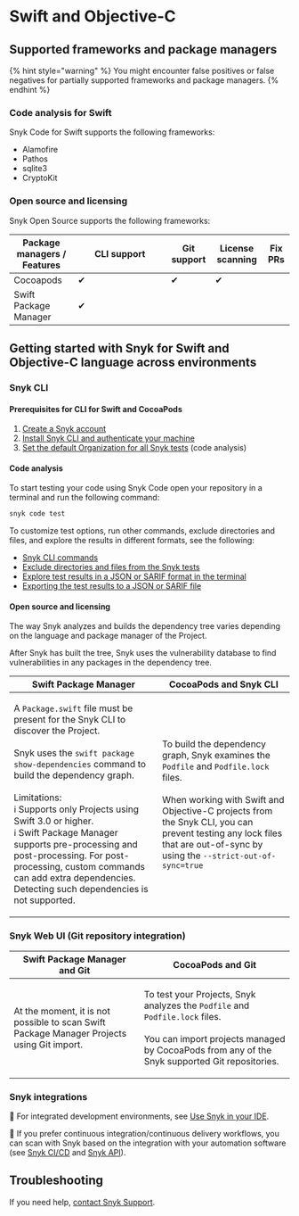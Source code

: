 # Swift and Objective-C

## Supported frameworks and package managers

{% hint style="warning" %}
You might encounter false positives or false negatives for partially supported frameworks and package managers.
{% endhint %}

### Code analysis for Swift

Snyk Code for Swift supports the following frameworks:

* Alamofire
* Pathos&#x20;
* sqlite3
* CryptoKit

### Open source and licensing

Snyk Open Source supports the following frameworks:

<table><thead><tr><th>Package managers / Features</th><th width="151">CLI support</th><th>Git support</th><th>License scanning</th><th>Fix PRs</th></tr></thead><tbody><tr><td>Cocoapods</td><td>✔︎</td><td>✔︎</td><td>✔︎</td><td></td></tr><tr><td>Swift Package Manager</td><td>✔︎</td><td></td><td></td><td></td></tr></tbody></table>

## Getting started with Snyk for Swift and Objective-C language across environments

### Snyk CLI&#x20;

#### **Prerequisites for CLI for Swift and CocoaPods**

1. [Create a Snyk account](../../getting-started/quickstart/create-or-log-in-to-a-snyk-account.md)
2. [Install Snyk CLI and authenticate your machine](../../snyk-cli/getting-started-with-the-snyk-cli.md#install-the-snyk-cli-and-authenticate-your-machine)
3. [Set the default Organization for all Snyk tests](broken-reference) (code analysis)

#### Code analysis

To start testing your code using Snyk Code open your repository in a terminal and run the following  command:

```javascript
snyk code test
```

To customize test options, run other commands, exclude directories and files, and explore the results in different formats, see the following:

* [Snyk CLI commands](../../snyk-cli/commands/#available-commands)
* [Exclude directories and files from the Snyk tests](../../snyk-cli/scan-and-maintain-projects-using-the-cli/snyk-cli-for-snyk-code/excluding-directories-and-files-from-the-snyk-code-cli-test.md)
* [Explore test results in a JSON or SARIF format in the terminal ](broken-reference)
* [Exporting the test results to a JSON or SARIF file](broken-reference)

#### Open source and licensing

The way Snyk analyzes and builds the dependency tree varies depending on the language and package manager of the Project.

After Snyk has built the tree, Snyk uses the vulnerability database to find vulnerabilities in any packages in the dependency tree.

| Swift Package Manager                                                                                                                                                                                                                                                                                                                                                                                                                                                                                                                                                                                                        | CocoaPods and Snyk CLI                                                                                                                                                                                                                                                                                                                                                                                                                                                                                       |
| ---------------------------------------------------------------------------------------------------------------------------------------------------------------------------------------------------------------------------------------------------------------------------------------------------------------------------------------------------------------------------------------------------------------------------------------------------------------------------------------------------------------------------------------------------------------------------------------------------------------------------- | ------------------------------------------------------------------------------------------------------------------------------------------------------------------------------------------------------------------------------------------------------------------------------------------------------------------------------------------------------------------------------------------------------------------------------------------------------------------------------------------------------------ |
| <p>A <code>Package.swift</code> file must be present for the Snyk CLI to discover the Project.<br><br>Snyk uses the <code>swift package show-dependencies</code>  command to build the dependency graph.<br><br>Limitations:<br><span data-gb-custom-inline data-tag="emoji" data-code="2139">ℹ</span> Supports only Projects using Swift 3.0 or higher.<br><span data-gb-custom-inline data-tag="emoji" data-code="2139">ℹ</span> Swift Package Manager supports pre-processing and post-processing. For post-processing, custom commands can add extra dependencies. Detecting such dependencies is not supported.<br></p> | <p>To build the dependency graph, Snyk examines the <code>Podfile</code> and <code>Podfile.lock</code> files.<br><br>When working with Swift and Objective-C projects from the Snyk CLI, you can prevent testing any lock files that are out-of-sync by using the <code>--strict-out-of-sync=true|false</code> option. </p><p>For details, see <a href="https://docs.snyk.io/snyk-cli/commands/test#option-for-cocoapods-projects">Option for CocoaPods projects</a> in the <code>snyk test</code> help.</p> |

### Snyk Web UI (Git repository integration)

| Swift Package Manager and Git                                                              | CocoaPods and Git                                                                                                                                                                                              |
| ------------------------------------------------------------------------------------------ | -------------------------------------------------------------------------------------------------------------------------------------------------------------------------------------------------------------- |
| At the moment, it is not possible to scan Swift Package Manager Projects using Git import. | <p>To test your Projects, Snyk analyzes the <code>Podfile</code> and <code>Podfile.lock</code> files.<br><br>You can import projects managed by CocoaPods from any of the Snyk supported Git repositories.</p> |

### Snyk integrations&#x20;

:link: For integrated development environments, see [Use Snyk in your IDE](../../integrations/ide-tools/).

:link: If you prefer continuous integration/continuous delivery workflows, you can scan with Snyk based on the integration with your automation software (see [Snyk CI/CD](../../integrations/snyk-ci-cd-integrations/) and [Snyk API](../../snyk-api/)).

## Troubleshooting

If you need help, [contact Snyk Support](https://support.snyk.io/hc/en-us).&#x20;
